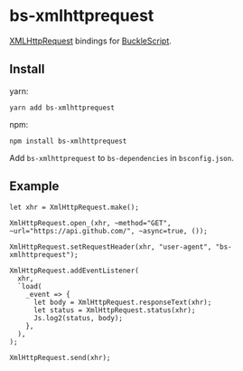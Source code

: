 # bs-xmlhttprequest
[XMLHttpRequest](https://developer.mozilla.org/en-US/docs/Web/API/XMLHttpRequest/XMLHttpRequest) bindings for [BuckleScript](https://bucklescript.github.io).

## Install
yarn:
```
yarn add bs-xmlhttprequest
```

npm:
```
npm install bs-xmlhttprequest
```

Add `bs-xmlhttprequest` to `bs-dependencies` in `bsconfig.json`.

## Example
```reason
let xhr = XmlHttpRequest.make();

XmlHttpRequest.open_(xhr, ~method="GET", ~url="https://api.github.com/", ~async=true, ());

XmlHttpRequest.setRequestHeader(xhr, "user-agent", "bs-xmlhttprequest");

XmlHttpRequest.addEventListener(
  xhr,
  `load(
    _event => {
      let body = XmlHttpRequest.responseText(xhr);
      let status = XmlHttpRequest.status(xhr);
      Js.log2(status, body);
    },
  ),
);

XmlHttpRequest.send(xhr);
```